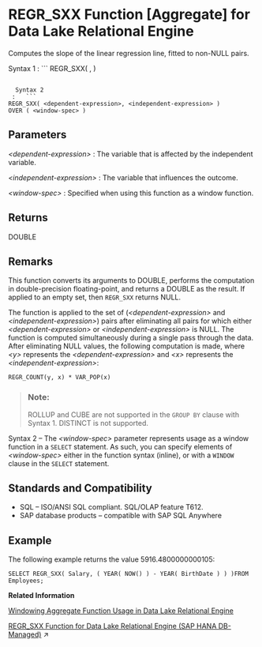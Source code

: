<!-- loioa576c83284f21015b9d5bbf81742e83a -->

# REGR\_SXX Function \[Aggregate\] for Data Lake Relational Engine

Computes the slope of the linear regression line, fitted to non-NULL pairs.



 Syntax 1
 :   ```
REGR_SXX( <dependent-expression>, <independent-expression> )
```

  Syntax 2
 :   ```
REGR_SXX( <dependent-expression>, <independent-expression> )
OVER ( <window-spec> )
```

 

<a name="loioa576c83284f21015b9d5bbf81742e83a__REGR_SXX_parm1"/>

## Parameters

 *<dependent-expression\>*
 :   The variable that is affected by the independent variable.

  *<independent-expression\>*
 :   The variable that influences the outcome.

  *<window-spec\>*
 :   Specified when using this function as a window function.

 

<a name="loioa576c83284f21015b9d5bbf81742e83a__REGR_SXX_returns1"/>

## Returns

DOUBLE



<a name="loioa576c83284f21015b9d5bbf81742e83a__REGR_SXX_remarks1"/>

## Remarks

This function converts its arguments to DOUBLE, performs the computation in double-precision floating-point, and returns a DOUBLE as the result. If applied to an empty set, then `REGR_SXX` returns NULL.

The function is applied to the set of \(*<dependent-expression\>* and *<independent-expression\>*\) pairs after eliminating all pairs for which either *<dependent-expression\>* or *<independent-expression\>* is NULL. The function is computed simultaneously during a single pass through the data. After eliminating NULL values, the following computation is made, where *<y\>* represents the *<dependent-expression\>* and *<x\>* represents the *<independent-expression\>*:

```
REGR_COUNT(y, x) * VAR_POP(x)
```

> ### Note:  
> ROLLUP and CUBE are not supported in the `GROUP BY` clause with Syntax 1. DISTINCT is not supported.

Syntax 2 – The *<window-spec\>* parameter represents usage as a window function in a `SELECT` statement. As such, you can specify elements of *<window-spec\>* either in the function syntax \(inline\), or with a `WINDOW` clause in the `SELECT` statement.



<a name="loioa576c83284f21015b9d5bbf81742e83a__REGR_SXX_standards1"/>

## Standards and Compatibility

-   SQL – ISO/ANSI SQL compliant. SQL/OLAP feature T612.
-   SAP database products – compatible with SAP SQL Anywhere



<a name="loioa576c83284f21015b9d5bbf81742e83a__REGR_SXX_example1"/>

## Example

The following example returns the value 5916.4800000000105:

```
SELECT REGR_SXX( Salary, ( YEAR( NOW() ) - YEAR( BirthDate ) ) )FROM Employees;
```

**Related Information**  


[Windowing Aggregate Function Usage in Data Lake Relational Engine](windowing-aggregate-function-usage-in-data-lake-relational-engine-a527f35.md "A major feature of the ISO/ANSI SQL extensions for OLAP is a construct called a window.")

[REGR_SXX Function for Data Lake Relational Engine (SAP HANA DB-Managed)](https://help.sap.com/viewer/a898e08b84f21015969fa437e89860c8/2023_1_QRC/en-US/9bf778da26ef494686fbbecf7f2790b3.html "Computes the slope of the linear regression line, fitted to non-NULL pairs.") :arrow_upper_right:

